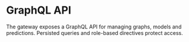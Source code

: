 # GraphQL API

The gateway exposes a GraphQL API for managing graphs, models and
predictions.  Persisted queries and role-based directives protect access.
